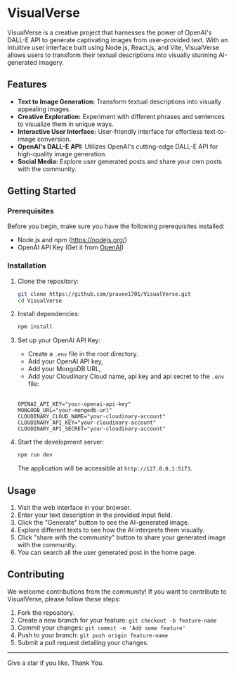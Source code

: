 
# VisualVerse

VisualVerse is a creative project that harnesses the power of OpenAI's DALL-E API to generate captivating images from user-provided text. With an intuitive user interface built using Node.js, React.js, and Vite, VisualVerse allows users to transform their textual descriptions into visually stunning AI-generated imagery.

## Features

- **Text to Image Generation:** Transform textual descriptions into visually appealing images.
- **Creative Exploration:** Experiment with different phrases and sentences to visualize them in unique ways.
- **Interactive User Interface:** User-friendly interface for effortless text-to-image conversion.
- **OpenAI's DALL-E API:** Utilizes OpenAI's cutting-edge DALL-E API for high-quality image generation.
- **Social Media:** Explore user generated posts and share your own posts with the community.

## Getting Started

### Prerequisites

Before you begin, make sure you have the following prerequisites installed:

- Node.js and npm (https://nodejs.org/)
- OpenAI API Key (Get it from [OpenAI](https://www.openai.com/))

### Installation

1. Clone the repository:

   ```bash
   git clone https://github.com/pravee1701/VisualVerse.git
   cd VisualVerse
   ```

2. Install dependencies:

   ```bash
   npm install
   ```

3. Set up your OpenAI API Key:

   - Create a `.env` file in the root directory.
   - Add your OpenAI API key,
   - Add your MongoDB URL,
   - Add your Cloudinary Cloud name, api key and api secret to the `.env` file:

   <br>


   ```
   OPENAI_API_KEY="your-openai-api-key"
   MONGODB_URL="your-mongodb-url"
   CLOUDINARY_CLOUD_NAME="your-cloudinary-account"
   CLOUDINARY_API_KEY="your-cloudinary-account"
   CLOUDINARY_API_SECRET="your-cloudinary-account"
   ```

4. Start the development server:

   ```bash
   npm run dev
   ```

   The application will be accessible at `http://127.0.0.1:5173`.

## Usage

1. Visit the web interface in your browser.
2. Enter your text description in the provided input field.
3. Click the "Generate" button to see the AI-generated image.
4. Explore different texts to see how the AI interprets them visually.
5. Click "share with the community" button to share your generated image with the community.
6. You can search all the user generated post in the home page.

## Contributing

We welcome contributions from the community! If you want to contribute to VisualVerse, please follow these steps:

1. Fork the repository.
2. Create a new branch for your feature: `git checkout -b feature-name`
3. Commit your changes: `git commit -m 'Add some feature'`
4. Push to your branch: `git push origin feature-name`
5. Submit a pull request detailing your changes.




---


Give a star if you like. Thank You.
